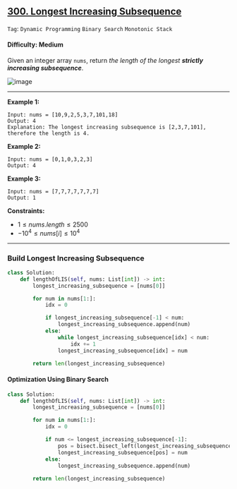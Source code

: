 ## [300. Longest Increasing Subsequence](https://leetcode.com/problems/longest-increasing-subsequence)

```Tag```: ```Dynamic Programming``` ```Binary Search``` ```Monotonic Stack```

#### Difficulty: Medium

Given an integer array ```nums```, return _the length of the longest __strictly increasing subsequence___.

![image](https://github.com/quananhle/Python/assets/35042430/989542c4-68ec-47b6-93bd-43a32a3b90ee)

--- 

__Example 1:__
```
Input: nums = [10,9,2,5,3,7,101,18]
Output: 4
Explanation: The longest increasing subsequence is [2,3,7,101], therefore the length is 4.
```

__Example 2:__
```
Input: nums = [0,1,0,3,2,3]
Output: 4
```

__Example 3:__
```
Input: nums = [7,7,7,7,7,7,7]
Output: 1
```

__Constraints:__

- $1 \le nums.length \le 2500$
- $-10^4 \le nums[i] \le 10^4$

---

### Build Longest Increasing Subsequence

```Python
class Solution:
    def lengthOfLIS(self, nums: List[int]) -> int:
        longest_increasing_subsequence = [nums[0]]

        for num in nums[1:]:
            idx = 0

            if longest_increasing_subsequence[-1] < num:
                longest_increasing_subsequence.append(num)
            else:
                while longest_increasing_subsequence[idx] < num:
                    idx += 1
                longest_increasing_subsequence[idx] = num

        return len(longest_increasing_subsequence)
```

#### Optimization Using Binary Search

```Python
class Solution:
    def lengthOfLIS(self, nums: List[int]) -> int:
        longest_increasing_subsequence = [nums[0]]

        for num in nums[1:]:
            idx = 0

            if num <= longest_increasing_subsequence[-1]:
                pos = bisect.bisect_left(longest_increasing_subsequence, num)
                longest_increasing_subsequence[pos] = num
            else:
                longest_increasing_subsequence.append(num)
            
        return len(longest_increasing_subsequence)
```
